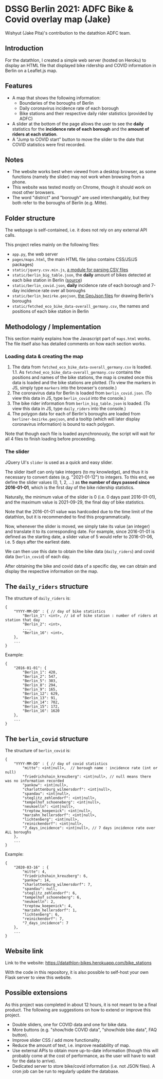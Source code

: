 # DSSG Berlin 2021: ADFC Bike & Covid overlay map (Jake)

Wishyut (Jake Pita)'s contribution to the datathlon ADFC team.

## Introduction

For the datathlon, I created a simple web server (hosted on Heroku) to display an HTML file that displayed bike ridership and COVID information in Berlin on a Leaflet.js map.

## Features
* A map that shows the following information:
    * Boundaries of the boroughs of Berlin
    * Daily coronavirus incidence rate of each borough 
    * Bike stations and their respective daily rider statistics (provided by ADFC)
* A slider at the bottom of the page allows the user to see the **daily** statistics for the **incidence rate of each borough** and the **amount of riders at each station**.
* A "Jump to COVID start" button to move the slider to the date that COVID statistics were first recorded.

## Notes
* The website works best when viewed from a desktop browser, as some functions (namely the slider) may not work when browsing from a phone.
* This website was tested mostly on Chrome, though it should work on most other browsers.
* The word "district" and "borough" are used interchangably, but they both refer to the boroughs of Berlin (e.g. Mitte).

## Folder structure
The webpage is self-contained, i.e. it does not rely on any external API calls.

This project relies mainly on the following files:
* `app.py`, the web server
* `pages/maps.html`, the main HTML file (also contains CSS/JS/JS packages)
* `static/jquery.csv.min.js`, [a module for parsing CSV files](https://github.com/evanplaice/jquery-csv)
* `static/berlin_big_table.json`, the **daily** amount of bikes detected at each bike station in Berlin ([source](https://daten.berlin.de/datensaetze/covid-19-berlin-fallzahlen-und-indikatoren-gesamtübersicht))
* `static/berlin_covid.json`, **daily** incidence rate of each borough and 7-day incidence rate over all boroughs
* `static/berlin_bezirke.geojson`, [the GeoJson files](https://github.com/funkeinteraktiv/Berlin-Geodaten/blob/master/berlin_bezirke.geojson) for drawing Berlin's boroughs 
* `static/fetched_eco_bike_data-overall_germany.csv`, the names and positions of each bike station in Berlin

## Methodology / Implementation
This section mainly explains how the Javascript part of `maps.html` works. The file itself also has detailed comments on how each section works.

### Loading data & creating the map
1. The data from `fetched_eco_bike_data-overall_germany.csv` is loaded.  
    1.1. As `fetched_eco_bike_data-overall_germany.csv` contains the positions and names of the bike stations, the map is created once this data is loaded and the bike stations are plotted. (To view the markers in JS, simply type `markers` into the browser's console.)
2. The coronavirus data for Berlin is loaded from `berlin_covid.json`. (To view this data in JS, type `berlin_covid` into the console.)
3. The bike rider information from `berlin_big_table.json` is loaded. (To view this data in JS, type `daily_riders` into the console.)
4. The polygon data for each of Berlin's boroughs are loaded from `berliner-bezirke.geojson`, and a tooltip (which will later display coronavirus information) is bound to each polygon.

Note that though each file is loaded asynchronously, the script will wait for all 4 files to finish loading before proceeding.

### The slider
JQuery UI's `slider` is used as a quick and easy slider. 

The slider itself can only take integers (to my knowledge), and thus it is necessary to convert dates (e.g. "2021-01-12") to integers. To this end, we define the slider values (0, 1, 2, ...) as **the number of days passed since 2016-01-01**, which is the first day of the bike ridership statistics.

Naturally, the minimum value of the slider is 0 (i.e. 0 days past 2016-01-01), and the maximum value is 2021-09-29, the final day of bike statistics. 

Note that the 2016-01-01 value was hardcoded due to the time limit of the datathlon, but it is recommended to find this programmatically. 

Now, whenever the slider is moved, we simply take its value (an integer) and translate it to its corresponding date. For example, since 2016-01-01 is defined as the starting date, a slider value of 5 would refer to 2016-01-06, i.e. 5 days after the earliest date.

We can then use this date to obtain the bike data (`daily_riders`) and covid data (`berlin_covid`) of each day.

After obtaining the bike and covid data of a specific day, we can obtain and display the respective information on the map.

## The `daily_riders` structure
The structure of `daily_riders` is:
```jsonc
{
    "YYYY-MM-DD" : { // day of bike statistics
        "Berlin_1": <int>, // id of bike station : number of riders at station that day
        "Berlin_2": <int>,
        ...,
        "Berlin_16": <int>,
    },
    ...
}
```

Example:
```jsonc
{
    "2016-01-01": {
        "Berlin_1": 420,
        "Berlin_2": 547,
        "Berlin_5": 303,
        "Berlin_8": 294,
        "Berlin_9": 165,
        "Berlin_12": 629,
        "Berlin_13": 91,
        "Berlin_14": 702,
        "Berlin_15": 172,
        "Berlin_16": 1620
    },
    ...
}
```

## The `berlin_covid` structure
The structure of `berlin_covid` is:
```jsonc
{
    "YYYY-MM-DD" : { // day of covid statistics
        "mitte": <int|null>,  // borough name : incidence rate (int or null)
        "friedrichshain_kreuzberg": <int|null>, // null means there was no information recorded
        "pankow": <int|null>, 
        "charlottenburg_wilmersdorf": <int|null>,
        "spandau": <int|null>,
        "steglitz_zehlendorf": <int|null>,
        "tempelhof_schoeneberg": <int|null>,
        "neukoelln": <int|null>,
        "treptow_koepenick": <int|null>,
        "marzahn_hellersdorf": <int|null>,
        "lichtenberg": <int|null>,
        "reinickendorf": <int|null>,
        "7_days_incidence": <int|null>, // 7 days incidence rate over ALL boroughs
    },
    ...
}
```

Example:
```jsonc
{
    "2020-03-16" : {
        "mitte": 4,
        "friedrichshain_kreuzberg": 6,
        "pankow": 14,
        "charlottenburg_wilmersdorf": 7,
        "spandau": null,
        "steglitz_zehlendorf": 6,
        "tempelhof_schoeneberg": 6,
        "neukoelln": 2,
        "treptow_koepenick": 4,
        "marzahn_hellersdorf": 1,
        "lichtenberg": 6,
        "reinickendorf": 7,
        "7_days_incidence": 7
    },
    ...
}
```

## Website link
Link to the website: https://datathlon-bikes.herokuapp.com/bike_stations 

With the code in this repository, it is also possible to self-host your own Flask server to view this website. 

## Possible extensions
As this project was completed in about 12 hours, it is not meant to be a final product. The following are suggestions on how to extend or improve this project.

* Double sliders, one for COVID data and one for bike data.
* More buttons (e.g. "show/hide COVID data", "show/hide bike data", FAQ button).
* Improve slider CSS / add more functionality.
* Reduce the amount of text, i.e. improve readability of map.
* Use external APIs to obtain more up-to-date information (though this will probably come at the cost of performance, as the user will have to wait for the data to arrive).
* Dedicated server to store bike/covid information (i.e. not JSON files). A cron job can be run to regularly update the database.